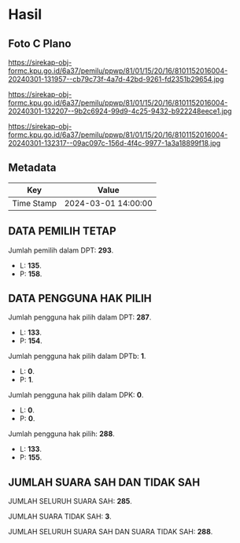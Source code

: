 # Hasil

## Foto C Plano

https://sirekap-obj-formc.kpu.go.id/6a37/pemilu/ppwp/81/01/15/20/16/8101152016004-20240301-131957--cb79c73f-4a7d-42bd-9261-fd2351b29654.jpg

https://sirekap-obj-formc.kpu.go.id/6a37/pemilu/ppwp/81/01/15/20/16/8101152016004-20240301-132207--9b2c6924-99d9-4c25-9432-b922248eece1.jpg

https://sirekap-obj-formc.kpu.go.id/6a37/pemilu/ppwp/81/01/15/20/16/8101152016004-20240301-132317--09ac097c-156d-4f4c-9977-1a3a18899f18.jpg


## Metadata

| Key        | Value               |
| ---------- | ------------------- |
| Time Stamp | 2024-03-01 14:00:00 |


## DATA PEMILIH TETAP

Jumlah pemilih dalam DPT: **293**.
 * L: **135**.
 * P: **158**.

## DATA PENGGUNA HAK PILIH

Jumlah pengguna hak pilih dalam DPT: **287**.
 * L: **133**.
 * P: **154**.

Jumlah pengguna hak pilih dalam DPTb: **1**.
 * L: **0**.
 * P: **1**.

Jumlah pengguna hak pilih dalam DPK: **0**.
 * L: **0**.
 * P: **0**.

Jumlah pengguna hak pilih: **288**.
 * L: **133**.
 * P: **155**.

## JUMLAH SUARA SAH DAN TIDAK SAH

JUMLAH SELURUH SUARA SAH: **285**.

JUMLAH SUARA TIDAK SAH: **3**.

JUMLAH SELURUH SUARA SAH DAN SUARA TIDAK SAH: **288**.


